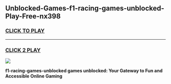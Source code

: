 
## Unblocked-Games-f1-racing-games-unblocked-Play-Free-nx398
<h3>
<a href="https://premium76.site?title=f1-racing-games-unblocked&ref=10A">CLICK TO PLAY</a></h3>
<hr>

<h3>
<a href="https://premium76.site?title=f1-racing-games-unblocked&ref=10A">CLICK 2 PLAY</a>
  
</h3>

<a href="https://premium76.site?title=f1-racing-games-unblocked&ref=10A"><img src="https://clearcache.store/games.png"></a>


**f1-racing-games-unblocked games unblocked: Your Gateway to Fun and Accessible Online Gaming**
